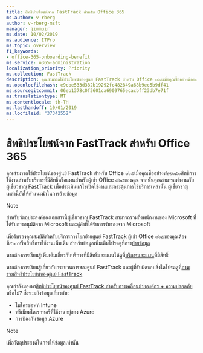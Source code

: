 ```yaml
---
title: สิทธิประโยชน์จาก FastTrack สำหรับ Office 365
ms.author: v-rberg
author: v-rberg-msft
manager: jimmuir
ms.date: 10/02/2019
ms.audience: ITPro
ms.topic: overview
f1_keywords:
- office-365-onboarding-benefit
ms.service: o365-administration
localization_priority: Priority
ms.collection: FastTrack
description: คุณสามารถใช้ประโยชน์ของศูนย์ FastTrack สำหรับ Office ๓๖๕เมื่อคุณซื้ออย่างน้อย๑๕๐สิทธิ์การใช้งานสำหรับบริการที่มีสิทธิ์หรือแผนสำหรับผู้เช่า Office ๓๖๕ของคุณ จากนั้นคุณสามารถทำงานกับผู้เชี่ยวชาญ FastTrack เพื่อประเมินแก้ไขเปิดใช้งานและกระตุ้นการใช้บริการเหล่านั้น ผู้เชี่ยวชาญเหล่านี้ยังให้คำแนะนำในการย้ายข้อมูล
ms.openlocfilehash: e9cbe533d382b19292fc482849a68b9ec5b9df41
ms.sourcegitcommit: 06eb1378c0f3601ca6909765ecacbff23db7e71f
ms.translationtype: MT
ms.contentlocale: th-TH
ms.lasthandoff: 10/01/2019
ms.locfileid: "37342552"
---
```

# <a name="fasttrack-center-benefit-for-office-365"></a>สิทธิประโยชน์จาก FastTrack สำหรับ Office 365

คุณสามารถใช้ประโยชน์ของศูนย์ FastTrack สำหรับ Office ๓๖๕เมื่อคุณซื้ออย่าง*น้อย*๑๕๐สิทธิ์การใช้งานสำหรับบริการที่มีสิทธิ์หรือแผนสำหรับผู้เช่า Office ๓๖๕ของคุณ จากนั้นคุณสามารถทำงานกับผู้เชี่ยวชาญ FastTrack เพื่อประเมินแก้ไขเปิดใช้งานและกระตุ้นการใช้บริการเหล่านั้น ผู้เชี่ยวชาญเหล่านี้ยังให้คำแนะนำในการย้ายข้อมูล 
  
> [!NOTE]
> สำหรับวัตถุประสงค์ของเอกสารนี้ผู้เชี่ยวชาญ FastTrack สามารถรวมถึงพนักงานของ Microsoft ที่ได้รับการอนุมัติจาก Microsoft และคู่ค้าที่ได้รับการรับรองจาก Microsoft 
  
เพื่อรับรองคุณสมบัติสำหรับบริการการโยกย้ายศูนย์ FastTrack ผู้เช่า Office ๓๖๕ของคุณต้องมี๕๐๐หรือสิทธิ์การใช้งานเพิ่มเติม สำหรับข้อมูลเพิ่มเติมโปรดดูที่การ[ย้ายข้อมูล](O365-data-migration.md)
  
หากต้องการเรียนรู้เพิ่มเติมเกี่ยวกับบริการที่มีสิทธิ์และแผนให้ดูที่[บริการและแผน](M365-eligible-services-and-plans.md)ที่มีสิทธิ์
  
หากต้องการเรียนรู้เกี่ยวกับกระบวนการของศูนย์ FastTrack และผู้ที่รับผิดชอบสิ่งใดโปรดดูที่[ภาพรวมสิทธิประโยชน์ของศูนย์ FastTrack](O365-fasttrack-benefit-overview.md)
  
คุณกำลังมองหา[สิทธิประโยชน์ของศูนย์ FastTrack สำหรับการเคลื่อนย้ายองค์กร + ความปลอดภัย](EMS-fasttrack-benefit-for-EMS.md)หรือไม่? ซึ่งรวมถึงข้อมูลเกี่ยวกับ:
  
- ไมโครซอฟท์ Intune    
- พรีเมียมไดเรกทอรีที่ใช้งานอยู่ของ Azure 
- การป้องกันข้อมูล Azure
    
> [!NOTE]
> เพื่อวัตถุประสงค์ในการให้ข้อมูลเท่านั้น 
